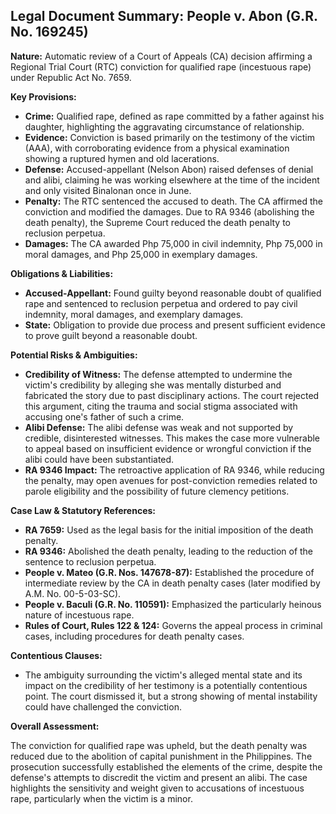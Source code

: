 ## Legal Document Summary: People v. Abon (G.R. No. 169245)

**Nature:** Automatic review of a Court of Appeals (CA) decision affirming a Regional Trial Court (RTC) conviction for qualified rape (incestuous rape) under Republic Act No. 7659.

**Key Provisions:**

*   **Crime:** Qualified rape, defined as rape committed by a father against his daughter, highlighting the aggravating circumstance of relationship.
*   **Evidence:** Conviction is based primarily on the testimony of the victim (AAA), with corroborating evidence from a physical examination showing a ruptured hymen and old lacerations.
*   **Defense:** Accused-appellant (Nelson Abon) raised defenses of denial and alibi, claiming he was working elsewhere at the time of the incident and only visited Binalonan once in June.
*   **Penalty:** The RTC sentenced the accused to death. The CA affirmed the conviction and modified the damages. Due to RA 9346 (abolishing the death penalty), the Supreme Court reduced the death penalty to reclusion perpetua.
*   **Damages:** The CA awarded Php 75,000 in civil indemnity, Php 75,000 in moral damages, and Php 25,000 in exemplary damages.

**Obligations & Liabilities:**

*   **Accused-Appellant:** Found guilty beyond reasonable doubt of qualified rape and sentenced to reclusion perpetua and ordered to pay civil indemnity, moral damages, and exemplary damages.
*   **State:** Obligation to provide due process and present sufficient evidence to prove guilt beyond a reasonable doubt.

**Potential Risks & Ambiguities:**

*   **Credibility of Witness:** The defense attempted to undermine the victim's credibility by alleging she was mentally disturbed and fabricated the story due to past disciplinary actions. The court rejected this argument, citing the trauma and social stigma associated with accusing one's father of such a crime.
*   **Alibi Defense:** The alibi defense was weak and not supported by credible, disinterested witnesses. This makes the case more vulnerable to appeal based on insufficient evidence or wrongful conviction if the alibi could have been substantiated.
*   **RA 9346 Impact:** The retroactive application of RA 9346, while reducing the penalty, may open avenues for post-conviction remedies related to parole eligibility and the possibility of future clemency petitions.

**Case Law & Statutory References:**

*   **RA 7659:** Used as the legal basis for the initial imposition of the death penalty.
*   **RA 9346:** Abolished the death penalty, leading to the reduction of the sentence to reclusion perpetua.
*   **People v. Mateo (G.R. Nos. 147678-87):** Established the procedure of intermediate review by the CA in death penalty cases (later modified by A.M. No. 00-5-03-SC).
*   **People v. Baculi (G.R. No. 110591):** Emphasized the particularly heinous nature of incestuous rape.
*   **Rules of Court, Rules 122 & 124:** Governs the appeal process in criminal cases, including procedures for death penalty cases.

**Contentious Clauses:**

*   The ambiguity surrounding the victim's alleged mental state and its impact on the credibility of her testimony is a potentially contentious point. The court dismissed it, but a strong showing of mental instability could have challenged the conviction.

**Overall Assessment:**

The conviction for qualified rape was upheld, but the death penalty was reduced due to the abolition of capital punishment in the Philippines. The prosecution successfully established the elements of the crime, despite the defense's attempts to discredit the victim and present an alibi. The case highlights the sensitivity and weight given to accusations of incestuous rape, particularly when the victim is a minor.
